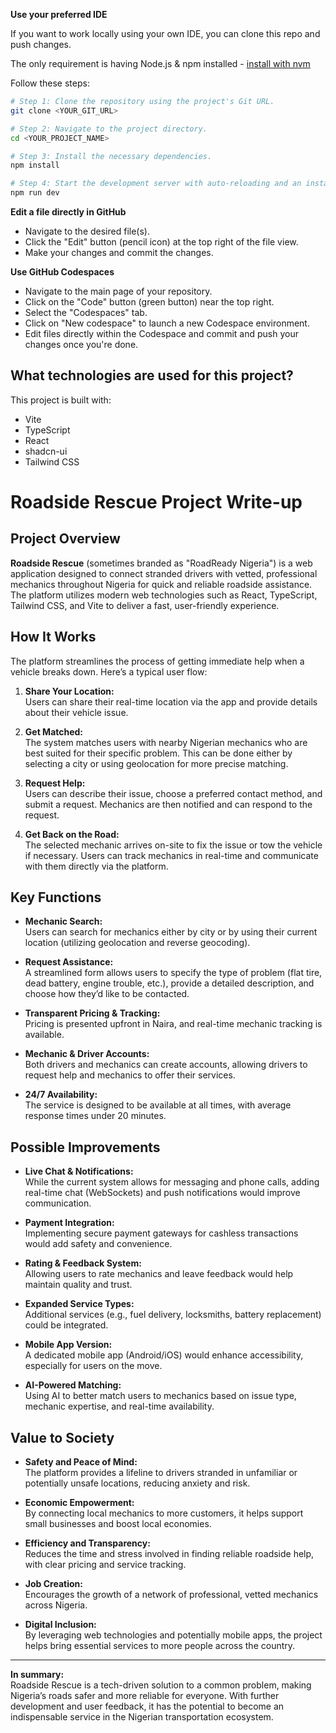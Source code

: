 **Use your preferred IDE**

If you want to work locally using your own IDE, you can clone this repo and push changes.

The only requirement is having Node.js & npm installed - [install with nvm](https://github.com/nvm-sh/nvm#installing-and-updating)

Follow these steps:

```sh
# Step 1: Clone the repository using the project's Git URL.
git clone <YOUR_GIT_URL>

# Step 2: Navigate to the project directory.
cd <YOUR_PROJECT_NAME>

# Step 3: Install the necessary dependencies.
npm install

# Step 4: Start the development server with auto-reloading and an instant preview.
npm run dev
```

**Edit a file directly in GitHub**

- Navigate to the desired file(s).
- Click the "Edit" button (pencil icon) at the top right of the file view.
- Make your changes and commit the changes.

**Use GitHub Codespaces**

- Navigate to the main page of your repository.
- Click on the "Code" button (green button) near the top right.
- Select the "Codespaces" tab.
- Click on "New codespace" to launch a new Codespace environment.
- Edit files directly within the Codespace and commit and push your changes once you're done.

## What technologies are used for this project?

This project is built with:

- Vite
- TypeScript
- React
- shadcn-ui
- Tailwind CSS



# Roadside Rescue Project Write-up

## Project Overview

**Roadside Rescue** (sometimes branded as "RoadReady Nigeria") is a web application designed to connect stranded drivers with vetted, professional mechanics throughout Nigeria for quick and reliable roadside assistance. The platform utilizes modern web technologies such as React, TypeScript, Tailwind CSS, and Vite to deliver a fast, user-friendly experience.

## How It Works

The platform streamlines the process of getting immediate help when a vehicle breaks down. Here’s a typical user flow:

1. **Share Your Location:**  
   Users can share their real-time location via the app and provide details about their vehicle issue.

2. **Get Matched:**  
   The system matches users with nearby Nigerian mechanics who are best suited for their specific problem. This can be done either by selecting a city or using geolocation for more precise matching.

3. **Request Help:**  
   Users can describe their issue, choose a preferred contact method, and submit a request. Mechanics are then notified and can respond to the request.

4. **Get Back on the Road:**  
   The selected mechanic arrives on-site to fix the issue or tow the vehicle if necessary. Users can track mechanics in real-time and communicate with them directly via the platform.

## Key Functions

- **Mechanic Search:**  
  Users can search for mechanics either by city or by using their current location (utilizing geolocation and reverse geocoding).
  
- **Request Assistance:**  
  A streamlined form allows users to specify the type of problem (flat tire, dead battery, engine trouble, etc.), provide a detailed description, and choose how they’d like to be contacted.
  
- **Transparent Pricing & Tracking:**  
  Pricing is presented upfront in Naira, and real-time mechanic tracking is available.

- **Mechanic & Driver Accounts:**  
  Both drivers and mechanics can create accounts, allowing drivers to request help and mechanics to offer their services.

- **24/7 Availability:**  
  The service is designed to be available at all times, with average response times under 20 minutes.

## Possible Improvements

- **Live Chat & Notifications:**  
  While the current system allows for messaging and phone calls, adding real-time chat (WebSockets) and push notifications would improve communication.

- **Payment Integration:**  
  Implementing secure payment gateways for cashless transactions would add safety and convenience.

- **Rating & Feedback System:**  
  Allowing users to rate mechanics and leave feedback would help maintain quality and trust.

- **Expanded Service Types:**  
  Additional services (e.g., fuel delivery, locksmiths, battery replacement) could be integrated.

- **Mobile App Version:**  
  A dedicated mobile app (Android/iOS) would enhance accessibility, especially for users on the move.

- **AI-Powered Matching:**  
  Using AI to better match users to mechanics based on issue type, mechanic expertise, and real-time availability.

## Value to Society

- **Safety and Peace of Mind:**  
  The platform provides a lifeline to drivers stranded in unfamiliar or potentially unsafe locations, reducing anxiety and risk.

- **Economic Empowerment:**  
  By connecting local mechanics to more customers, it helps support small businesses and boost local economies.

- **Efficiency and Transparency:**  
  Reduces the time and stress involved in finding reliable roadside help, with clear pricing and service tracking.

- **Job Creation:**  
  Encourages the growth of a network of professional, vetted mechanics across Nigeria.

- **Digital Inclusion:**  
  By leveraging web technologies and potentially mobile apps, the project helps bring essential services to more people across the country.

---

**In summary:**  
Roadside Rescue is a tech-driven solution to a common problem, making Nigeria’s roads safer and more reliable for everyone. With further development and user feedback, it has the potential to become an indispensable service in the Nigerian transportation ecosystem.
````
